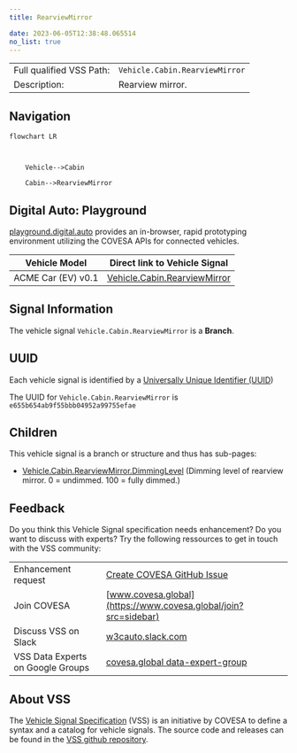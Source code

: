 ```yaml
---
title: RearviewMirror

date: 2023-06-05T12:38:48.065514
no_list: true
---
```



| | |
|---|---|
| Full qualified VSS Path: | `Vehicle.Cabin.RearviewMirror` |
| Description: | Rearview mirror. |

## Navigation

```mermaid
flowchart LR



    Vehicle-->Cabin

    Cabin-->RearviewMirror

```


## Digital Auto: Playground

[playground.digital.auto](http://digital.auto) provides an in-browser, rapid prototyping environment utilizing the COVESA APIs for connected vehicles. 

| Vehicle Model | Direct link to Vehicle Signal |
|---|---|
| ACME Car (EV) v0.1 | [Vehicle.Cabin.RearviewMirror](https://digitalauto.netlify.app/model/STLWzk1WyqVVLbfymb4f/cvi/list/Vehicle.Cabin.RearviewMirror/) |


## Signal Information




The vehicle signal `Vehicle.Cabin.RearviewMirror` is a **Branch**.





## UUID

Each vehicle signal is identified by a [Universally Unique Identifier (UUID](https://en.wikipedia.org/wiki/Universally_unique_identifier))

The UUID for `Vehicle.Cabin.RearviewMirror` is `e655b654ab9f55bbb04952a99755efae`

## Children

This vehicle signal is a branch or structure and thus has sub-pages:

- [Vehicle.Cabin.RearviewMirror.DimmingLevel](dimminglevel/) (Dimming level of rearview mirror. 0 = undimmed. 100 = fully dimmed.)


## Feedback

Do you think this Vehicle Signal specification needs enhancement? Do you want to discuss with experts? Try the following ressources to get in touch with the VSS community:

| | |
|---|---|
| Enhancement request | [Create COVESA GitHub Issue](https://github.com/COVESA/vehicle_signal_specification/issues/new?body=Please+describe+your+feedback&title=Signal+feedback+Vehicle.Cabin.RearviewMirror) |
| Join COVESA | [www.covesa.global](https://www.covesa.global/join?src=sidebar) |
| Discuss VSS on Slack | [w3cauto.slack.com](http://w3cauto.slack.com/) |
| VSS Data Experts on Google Groups | [covesa.global data-expert-group](https://groups.google.com/a/covesa.global/g/data-expert-group) |

## About VSS

The [Vehicle Signal Specification](https://covesa.github.io/vehicle_signal_specification/) (VSS)
is an initiative by COVESA to define a syntax and a catalog for vehicle signals.
The source code and releases can be found in the [VSS github repository](https://github.com/COVESA/vehicle_signal_specification).

